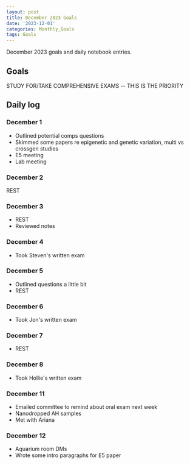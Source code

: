 ```yaml
---
layout: post
title: December 2023 Goals
date: '2023-12-01'
categories: Monthly_Goals
tags: Goals
---
```


December 2023 goals and daily notebook entries. 

## Goals  

STUDY FOR/TAKE COMPREHENSIVE EXAMS -- THIS IS THE PRIORITY 

## Daily log

### December 1 
- Outlined potential comps questions 
- Skimmed some papers re epigenetic and genetic variation, multi vs crossgen studies
- E5 meeting 
- Lab meeting 

### December 2
REST

### December 3 
- REST 
- Reviewed notes 

### December 4 
- Took Steven's written exam 

### December 5 
- Outlined questions a little bit 
- REST 

### December 6 
- Took Jon's written exam

### December 7 
- REST 

### December 8 
- Took Hollie's written exam 

### December 11 
- Emailed committee to remind about oral exam next week 
- Nanodropped AH samples 
- Met with Ariana 

### December 12 
- Aquarium room DMs
- Wrote some intro paragraphs for E5 paper 


